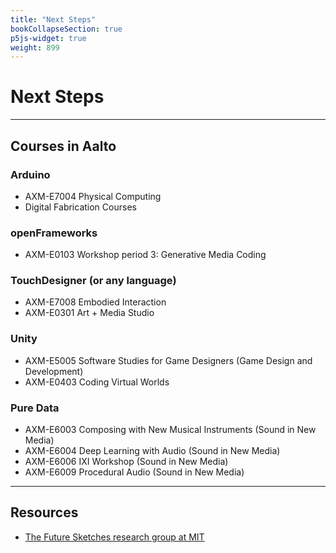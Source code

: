 ```yaml
---
title: "Next Steps"
bookCollapseSection: true
p5js-widget: true
weight: 899
---
```


# Next Steps

---

## Courses in Aalto

### Arduino

- AXM-E7004 Physical Computing
- Digital Fabrication Courses

### openFrameworks

- AXM-E0103 Workshop period 3: Generative Media Coding

### TouchDesigner (or any language)

- AXM-E7008 Embodied Interaction
- AXM-E0301 Art + Media Studio

### Unity

- AXM-E5005 Software Studies for Game Designers (Game Design and Development)
- AXM-E0403 Coding Virtual Worlds

### Pure Data

- AXM-E6003 Composing with New Musical Instruments (Sound in New Media)
- AXM-E6004 Deep Learning with Audio (Sound in New Media)
- AXM-E6006 IXI Workshop (Sound in New Media)
- AXM-E6009 Procedural Audio (Sound in New Media)

---

## Resources

- [The Future Sketches research group at MIT](https://www.media.mit.edu/groups/future-sketches/overview/)